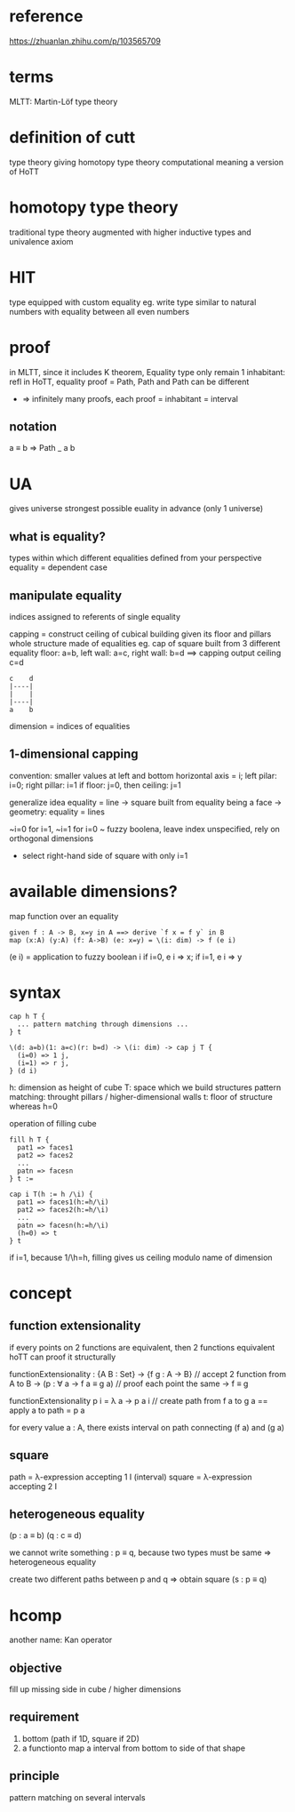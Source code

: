 # reference
https://zhuanlan.zhihu.com/p/103565709

# terms
MLTT: Martin-Löf type theory

# definition of cutt
type theory giving homotopy type theory computational meaning
a version of HoTT

# homotopy type theory
traditional type theory augmented with higher inductive types and univalence axiom

# HIT
type equipped with custom equality
eg. write type similar to natural numbers with equality between all even numbers

# proof
in MLTT, since it includes K theorem, Equality type only remain 1 inhabitant: refl
in HoTT, equality proof = Path, Path and Path can be different
  - => infinitely many proofs, each proof = inhabitant = interval

## notation
a ≡ b => Path _ a b



# UA
gives universe strongest possible euality in advance (only 1 universe)

## what is equality?
types within which different equalities defined from your perspective
equality = dependent case

## manipulate equality
indices assigned to referents of single equality

capping = construct ceiling of cubical building given its floor and pillars
whole structure made of equalities
eg. cap of square built from 3 different equality
floor: a=b, left wall: a=c, right wall: b=d
==> capping output ceiling c=d
```
c    d
|----|
|    |
|----|
a    b
```
dimension = indices of equalities

## 1-dimensional capping
convention: smaller values at left and bottom
horizontal axis = i; left pilar: i=0; right pillar: i=1
if floor: j=0, then ceiling: j=1

generalize idea equality = line -> square built from equality being a face
-> geometry: equality = lines

~i=0 for i=1, ~i=1 for i=0
~ fuzzy boolena, leave index unspecified, rely on orthogonal dimensions
- select right-hand side of square with only i=1

# available dimensions?
map function over an equality
```
given f : A -> B, x=y in A ==> derive `f x = f y` in B
map (x:A) (y:A) (f: A->B) (e: x=y) = \(i: dim) -> f (e i)
```
(e i) = application to fuzzy boolean i
if i=0, e i => x; if i=1, e i => y


# syntax
```
cap h T {
  ... pattern matching through dimensions ...
} t

\(d: a=b)(1: a=c)(r: b=d) -> \(i: dim) -> cap j T {
  (i=0) => 1 j,
  (i=1) => r j,
} (d i)
```
h: dimension as height of cube
T: space which we build structures
pattern matching: throught pillars / higher-dimensional walls
t: floor of structure whereas h=0


operation of filling cube
```
fill h T {
  pat1 => faces1
  pat2 => faces2
  ...
  patn => facesn
} t :=

cap i T(h := h /\i) {
  pat1 => faces1(h:=h/\i)
  pat2 => faces2(h:=h/\i)
  ...
  patn => facesn(h:=h/\i)
  (h=0) => t
} t
```
if i=1, because 1/\h=h,
filling gives us ceiling modulo name of dimension

# concept 
## function extensionality
if every points on 2 functions are equivalent, then 2 functions equivalent
hoTT can proof it structurally


functionExtensionality : {A B : Set}
→ {f g : A → B}   // accept 2 function from A to B
→ (p : ∀ a → f a ≡ g a)   // proof each point the same
→ f ≡ g   

functionExtensionality p i = λ a → p a i
// create path from f a to g a == apply a to path = p a

for every value a : A, there exists interval on path connecting (f a) and (g a)

## square
path = λ-expression accepting 1 I (interval)
square = λ-expression accepting 2 I

## heterogeneous equality
(p : a ≡ b)
(q : c ≡ d)

we cannot write something : p ≡ q, because two types must be same
=> heterogeneous equality

create two different paths between p and q => obtain square
(s : p ≡ q)

# hcomp
another name: Kan operator
## objective
fill up missing side in cube / higher dimensions

## requirement
1. bottom (path if 1D, square if 2D)
2. a functionto map a interval from bottom to side of that shape

## principle
pattern matching on several intervals











